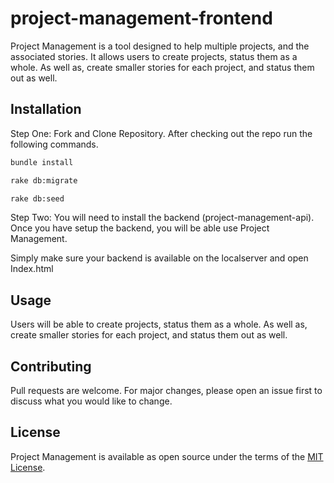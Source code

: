 # project-management-frontend
Project Management is a tool designed to help multiple projects, and the associated stories. It allows users to create projects, status them as a whole. As well as, create smaller stories for each project, and status them out as well.  



## Installation
Step One: Fork and Clone Repository. After checking out the repo run the following commands.

```zsh
bundle install
```

```zsh
rake db:migrate
```

```zsh
rake db:seed
```


Step Two: You will need to install the backend (project-management-api). Once you have setup the backend, you will be able use Project Management. 

Simply make sure your backend is available on the localserver and open Index.html

## Usage
Users will be able to create projects, status them as a whole. As well as, create smaller stories for each project, and status them out as well.

## Contributing
Pull requests are welcome. For major changes, please open an issue first to discuss what you would like to change.

## License
Project Management is available as open source under the terms of the [MIT License](https://github.com/pbsmith82/project-management-frontend/blob/master/LICENSE.md).